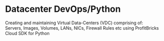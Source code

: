 # Datacenter DevOps/Python

Creating and maintaining Virtual Data-Centers (VDC) comprising of: Servers, Images, Volumes, LANs, NICs, Firewall Rules etc using ProfitBricks Cloud SDK for Python
